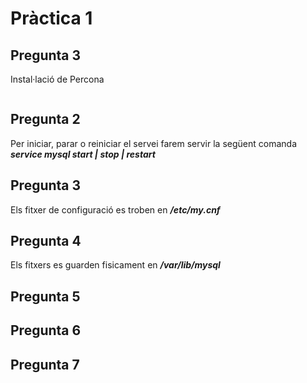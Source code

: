 # Pràctica 1

## Pregunta 3
Instal·lació de Percona

<img href="img/Screenshot_1.png" />

## Pregunta 2
Per iniciar, parar o reiniciar el servei farem servir la següent comanda
</br>
***service mysql start | stop | restart***

## Pregunta 3
Els fitxer de configuració es troben en ***/etc/my.cnf***

## Pregunta 4
Els fitxers es guarden fisicament en ***/var/lib/mysql***

## Pregunta 5


## Pregunta 6


## Pregunta 7
